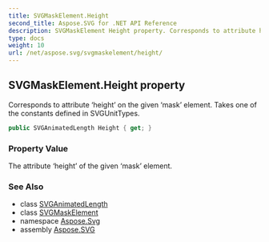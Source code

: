 ```yaml
---
title: SVGMaskElement.Height
second_title: Aspose.SVG for .NET API Reference
description: SVGMaskElement Height property. Corresponds to attribute height on the given mask element. Takes one of the constants defined in SVGUnitTypes
type: docs
weight: 10
url: /net/aspose.svg/svgmaskelement/height/
---
```

## SVGMaskElement.Height property

Corresponds to attribute ‘height’ on the given ‘mask’ element. Takes one of the constants defined in SVGUnitTypes.

```csharp
public SVGAnimatedLength Height { get; }
```

### Property Value

The attribute ‘height’ of the given ‘mask’ element.

### See Also

* class [SVGAnimatedLength](../../../aspose.svg.datatypes/svganimatedlength/)
* class [SVGMaskElement](../)
* namespace [Aspose.Svg](../../../aspose.svg/)
* assembly [Aspose.SVG](../../../)
